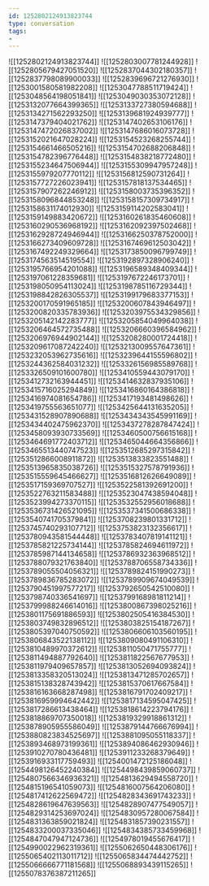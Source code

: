 ```yaml
---
id: 1252802124913823744
type: conversation
tags:
- 
---
```

![[1252802124913823744]]
![[1252803007781244928]]
![[1252805679427051520]]
![[1252837044302180357]]
![[1252837798089900033]]
![[1252839696721276930]]
![[1253001580581982208]]
![[1253047788511719424]]
![[1253048564198051841]]
![[1253049030353072128]]
![[1253132077664399365]]
![[1253133727380594688]]
![[1253134271562293250]]
![[1253139681924939777]]
![[1253147379404021762]]
![[1253147402653106176]]
![[1253147472026837002]]
![[1253147686016073728]]
![[1253152021647028224]]
![[1253154523268255744]]
![[1253154661466505216]]
![[1253154702688206848]]
![[1253154782396776448]]
![[1253154838218772480]]
![[1253155234647506944]]
![[1253155309947957248]]
![[1253155979207770112]]
![[1253156812590731264]]
![[1253157727226023941]]
![[1253157818137534465]]
![[1253157907262246912]]
![[1253158003735396352]]
![[1253158096844853248]]
![[1253158157309734917]]
![[1253158631174012930]]
![[1253159114202583041]]
![[1253159149883420672]]
![[1253160261835460608]]
![[1253160290536968192]]
![[1253162092397502468]]
![[1253162928724946944]]
![[1253166250378752000]]
![[1253166273409609728]]
![[1253167469612503042]]
![[1253167492249329664]]
![[1253173850096799749]]
![[1253174563514519554]]
![[1253192897328906240]]
![[1253195766954201088]]
![[1253196589348409344]]
![[1253197061228359681]]
![[1253197672246173701]]
![[1253198050954113024]]
![[1253198785116729344]]
![[1253198842826305537]]
![[1253199179683377153]]
![[1253200170591965185]]
![[1253200607843946497]]
![[1253200820335783936]]
![[1253203975534329856]]
![[1253205142142283777]]
![[1253205854049964038]]
![[1253206464572735488]]
![[1253206660396584962]]
![[1253206976944902144]]
![[1253208280001724418]]
![[1253209617087242240]]
![[1253213009557647361]]
![[1253232053962735616]]
![[1253239644155596802]]
![[1253244362584031232]]
![[1253326156985589768]]
![[1253326509101600780]]
![[1253410559443079170]]
![[1253412732163944451]]
![[1253414632837935106]]
![[1253415716025294849]]
![[1253416860164386818]]
![[1253416974081654786]]
![[1253417193481498626]]
![[1253419755563651077]]
![[1253425644131635205]]
![[1253431528907890688]]
![[1253434343545991169]]
![[1253434402475962370]]
![[1253437278287847424]]
![[1253458093930733569]]
![[1253460500756615168]]
![[1253464691772403712]]
![[1253465044664356866]]
![[1253465513440747523]]
![[1253512685297315842]]
![[1253512866008911872]]
![[1253513833823551488]]
![[1253513965835038726]]
![[1253515327578791936]]
![[1253515559645466627]]
![[1253516812626649089]]
![[1253517159369707527]]
![[1253522581392691200]]
![[1253522763211583488]]
![[1253523047438594048]]
![[1253523994273370115]]
![[1253532552956018688]]
![[1253536731426521095]]
![[1253537341500686338]]
![[1253540741705379841]]
![[1253708239801331712]]
![[1253745740293107712]]
![[1253753823132356617]]
![[1253780943581544448]]
![[1253783407819141121]]
![[1253785821225734144]]
![[1253785824694611972]]
![[1253785987144134658]]
![[1253786932363968512]]
![[1253788079321763840]]
![[1253788706558734336]]
![[1253789055504056321]]
![[1253789824151990273]]
![[1253789836785283072]]
![[1253789909674049539]]
![[1253790451997577217]]
![[1253792650542510080]]
![[1253798740336541697]]
![[1253799168981811214]]
![[1253799988246614016]]
![[1253800867398025216]]
![[1253801175691886593]]
![[1253802505416384530]]
![[1253803749832896512]]
![[1253803825154187267]]
![[1253805397040750592]]
![[1253806606103560195]]
![[1253806843522138112]]
![[1253809080491106310]]
![[1253810489970372612]]
![[1253811050471755777]]
![[1253811494887792640]]
![[1253811822567677953]]
![[1253811979409657857]]
![[1253813052694093824]]
![[1253813358320513024]]
![[1253813471285702657]]
![[1253815138328743942]]
![[1253815370617667584]]
![[1253816163668287498]]
![[1253816791702409217]]
![[1253816959994642442]]
![[1253817134595047425]]
![[1253817286613438464]]
![[1253818614223794176]]
![[1253818869707350018]]
![[1253819329918861312]]
![[1253878905955586049]]
![[1253879144766676994]]
![[1253880823834525697]]
![[1253881095055118337]]
![[1253893468973199361]]
![[1253894086462930946]]
![[1253910270780436481]]
![[1253911233268379649]]
![[1253916933117759493]]
![[1254001472125186048]]
![[1254498126452240384]]
![[1254498439859060737]]
![[1254807566346936321]]
![[1254813629494558720]]
![[1254815196541059073]]
![[1254816007564206080]]
![[1254817412622569472]]
![[1254828343691743233]]
![[1254828619647639563]]
![[1254828907477549057]]
![[1254829314253697024]]
![[1254830957280067584]]
![[1254831363859021824]]
![[1254831857390231557]]
![[1254833200037335046]]
![[1254834385733459968]]
![[1254847047947124736]]
![[1254978019455676417]]
![[1254990022962319361]]
![[1255062650448306176]]
![[1255065402113011712]]
![[1255065834474442752]]
![[1255066666771181568]]
![[1255068893439115265]]
![[1255078376387211265]]

